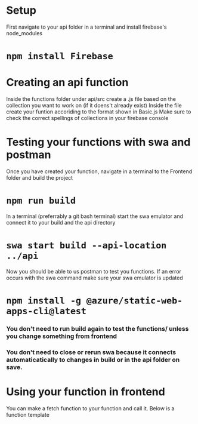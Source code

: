 # Setup
<!--  -->
First navigate to your api folder in a terminal and install firebase's node_modules
# `npm install Firebase`
<!--  -->

# Creating an api function
<!--  -->
Inside the functions folder under api/src create a .js file based on the collection you want to work on (if it doens't already exist)
Inside the file create your funtion accoriding to the format shown in Basic.js
Make sure to check the correct spellings of collections in your firebase console
<!--  -->


# Testing your functions with swa and postman
<!--  -->
Once you have created your function, navigate in a terminal to the Frontend folder and  build the project
# `npm run build`
In a terminal (preferrably a git bash terminal) start the swa emulator and connect it to your build and the api directory
# `swa start build --api-location ../api`
Now you should be able to us postman to test you functions.
If an error occurs with the swa command make sure your swa emulator is updated
# `npm install -g @azure/static-web-apps-cli@latest`
### You don't need to run build again to test the functions/ unless you change something from frontend
### You don't need to close or rerun swa because it connects automaticatically to changes in build or in the api folder on save.
<!--  -->

# Using your function in frontend
<!--  -->
You can make a fetch function to your function and call it.
Below is a function template

<!-- const fetchEvents = async (arguments) =>{
    try {
        // Using relative URL
        const response = await fetch('/api/Basic', {
            method: 'GET',
            headers: {
                'Content-Type': 'application/json'
            }
        });

        if (!response.ok) {
            throw new Error(`HTTP error! status: ${response.status}`);
        }

        const data = await response.json();
        console.log('Data received from Azure Function:', data);
        return data;
    } catch (error) {
        console.error('Error fetching data:', error);
        return null;
    }
} 
-->

<!--  -->
